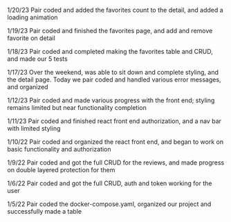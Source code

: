 1/20/23
Pair coded and added the favorites count to the detail,
and added a loading animation

1/19/23
Pair coded and finished the favorites page, and add and
remove favorite on detail

1/18/23
Pair coded and completed making the favorites table and CRUD,
and made our 5 tests

1/17/23
Over the weekend, was able to sit down and complete
styling, and the detail page.
Today we pair coded and handled various error messages,
and organized

1/12/23
Pair coded and made various progress with the front end;
styling remains limited but near functionality completion

1/11/23
Pair coded and finished react front end authorization, and
a nav bar with limited styling

1/10/22
Pair coded and organized the react front end, and began to
work on basic functionality and authorization

1/9/22
Pair coded and got the full CRUD for the reviews, and made
progress on double layered protection for them

1/6/22
Pair coded and got the full CRUD, auth and token working
for the user

1/5/22
Pair coded the docker-compose.yaml, organized our project
and successfully made a table
